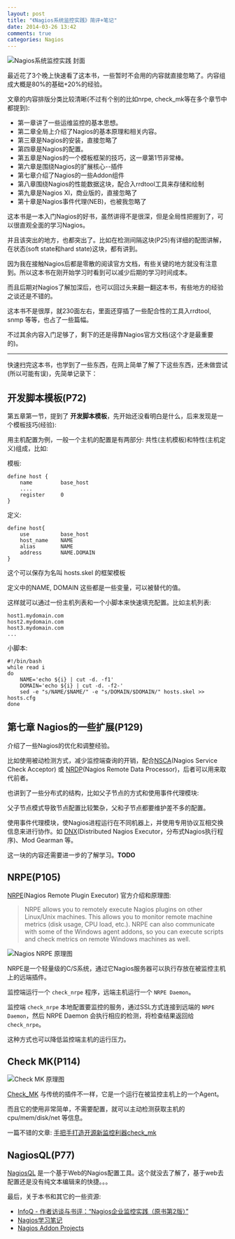 ```yaml
---
layout: post
title: "《Nagios系统监控实践》简评+笔记"
date: 2014-03-26 13:42
comments: true
categories: Nagios
---
```


<!-- more -->

![Nagios系统监控实践 封面](https://tankywoo-wb.b0.upaiyun.com/nagios-xi-tong-jian-kong-shi-jian.jpg)

最近花了3个晚上快速看了这本书，一些暂时不会用的内容就直接忽略了。内容组成大概是80%的基础+20%的经验。

文章的内容排版分类比较清晰(不过有个别的比如nrpe, check\_mk等在多个章节中都提到):

* 第一章讲了一些运维监控的基本思想。
* 第二章全局上介绍了Nagios的基本原理和相关内容。
* 第三章是Nagios的安装，直接忽略了
* 第四章是Nagios的配置。
* 第五章是Nagios的一个模板框架的技巧，这一章第1节非常棒。
* 第六章是围绕Nagios的扩展核心--插件
* 第七章介绍了Nagios的一些Addon组件
* 第八章围绕Nagios的性能数据这块，配合入rrdtool工具来存储和绘制
* 第九章是Nagios XI，商业版的，直接忽略了
* 第十章是Nagios事件代理(NEB)，也被我忽略了

这本书是一本入门Nagios的好书，虽然讲得不是很深，但是全局性把握到了，可以很直观全面的学习Nagios。

并且该突出的地方，也都突出了。比如在检测间隔这块(P25)有详细的配图讲解，在状态(soft state和hard state)这块，都有讲到。

因为我在接触Nagios后都是零散的阅读官方文档，有些关键的地方就没有注意到。所以这本书在刚开始学习时看到可以减少后期的学习时间成本。

而且后期对Nagios了解加深后，也可以回过头来翻一翻这本书，有些地方的经验之谈还是不错的。

这本书不是很厚，就230面左右，里面还穿插了一些配合性的工具入rrdtool, snmp 等等，也占了一些篇幅。

不过其余内容入门足够了，剩下的还是得靠Nagios官方文档(这个才是最重要的)。

---

快速扫完这本书，也学到了一些东西，在网上简单了解了下这些东西，还未做尝试(所以可能有误)，先简单记录下：

## 开发脚本模板(P72) ##

第五章第一节，提到了 **开发脚本模板**，先开始还没看明白是什么，后来发现是一个模板技巧(经验):

用主机配置为例，一般一个主机的配置是有两部分: 共性(主机模板)和特性(主机定义)组成，比如:

模板:

	define host {
		name         base_host
		....
		register     0
	}

定义:

	define host{
		use          base_host
		host_name    NAME
		alias        NAME
		address      NAME.DOMAIN
	}

这个可以保存为名叫 hosts.skel 的框架模板

定义中的NAME, DOMAIN 这些都是一些变量，可以被替代的值。

这样就可以通过一份主机列表和一个小脚本来快速填充配置。比如主机列表:

	host1.mydomain.com
	host2.mydomain.com
	host3.mydomain.com
	...

小脚本:

	#!/bin/bash
	while read i
	do
		NAME='echo ${i} | cut -d. -f1'
		DOMAIN='echo ${i} | cut -d. -f2-'
		sed -e "s/NAME/$NAME/" -e "s/DOMAIN/$DOMAIN/" hosts.skel >> hosts.cfg
	done

## 第七章 Nagios的一些扩展(P129) ##

介绍了一些Nagios的优化和调整经验。

比如使用被动检测方式，减少监控端查询的开销，配合[NSCA](http://exchange.nagios.org/directory/Addons/Passive-Checks/NSCA--2D-Nagios-Service-Check-Acceptor/details)(Nagios Service Check Acceptor) 或 [NRDP](http://exchange.nagios.org/directory/Addons/Passive-Checks/NRDP--2D-Nagios-Remote-Data-Processor/details)(Nagios Remote Data Processor)，后者可以用来取代前者。

也讲到了一些分布式的结构，比如父子节点的方式和使用事件代理模块:

父子节点模式导致节点配置比较繁杂，父和子节点都要维护差不多的配置。

使用事件代理模块，使Nagios进程运行在不同机器上，并使用专用协议互相交换信息来进行协作。如 [DNX](http://exchange.nagios.org/directory/Addons/Distributed-Monitoring/DNX/details)(Distributed Nagios Executor，分布式Nagios执行程序)、Mod Gearman 等。

这一块的内容还需要进一步的了解学习。**TODO**

## NRPE(P105) ##

[NRPE](http://exchange.nagios.org/directory/Addons/Monitoring-Agents/NRPE--2D-Nagios-Remote-Plugin-Executor/details)(Nagios Remote Plugin Executor) 官方介绍和原理图:

> NRPE allows you to remotely execute Nagios plugins on other Linux/Unix machines. This allows you to monitor remote machine metrics (disk usage, CPU load, etc.). NRPE can also communicate with some of the Windows agent addons, so you can execute scripts and check metrics on remote Windows machines as well.

![Nagios NRPE 原理图](https://tankywoo-wb.b0.upaiyun.com/nagios_nrpe.png)

NRPE是一个轻量级的C/S系统，通过它Nagios服务器可以执行存放在被监控主机上的远端插件。

监控端运行一个 `check_nrpe` 程序，远端主机运行一个 `NRPE Daemon`。

监控端 `check_nrpe` 本地配置要监控的服务，通过SSL方式连接到远端的 `NRPE Daemon`，然后 NRPE Daemon 会执行相应的检测，将检查结果返回给`check_nrpe`。

这种方式也可以降低监控端主机的运行压力。

## Check MK(P114) ##

![Check MK 原理图](https://tankywoo-wb.b0.upaiyun.com/nagios_check_mk.png)

[Check\_MK](http://mathias-kettner.com/check_mk.html) 与传统的插件不一样，它是一个运行在被监控主机上的一个Agent。

而且它的使用非常简单，不需要配置，就可以主动检测获取主机的cpu/mem/disk/net 等信息。

一篇不错的文章: [手把手打造开源新监控利器check\_mk](http://grass51.blog.51cto.com/4356355/994819)

## NagiosQL(P77) ##

[NagiosQL](http://www.nagiosql.org/) 是一个基于Web的Nagios配置工具。这个就没去了解了，基于web去配置还是没有纯文本编辑来的快捷。。。


最后，关于本书和其它的一些资源:

* [InfoQ - 作者访谈与书评：“Nagios企业监控实践（原书第2版）”](http://www.infoq.com/cn/articles/building-nagios-monitoring-infrastructure-review)
* [Nagios学习笔记](http://www.chenshake.com/nagios-study-notes/)
* [Nagios Addon Projects](http://www.nagios.org/download/addons)
